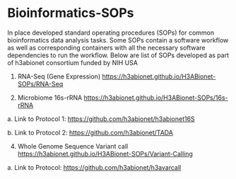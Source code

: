 # Bioinformatics-SOPs
In place developed standard operating procedures (SOPs) for common bioinformatics data analysis tasks. Some SOPs contain a software workflow as well as corresponding containers with all the necessary software dependencies to run the workflow. 
Below are list of SOPs developed as part of h3abionet consortium funded by NIH USA
1. RNA-Seq (Gene Expression)
https://h3abionet.github.io/H3ABionet-SOPs/RNA-Seq

2. Microbiome 16s-rRNA
https://h3abionet.github.io/H3ABionet-SOPs/16s-rRNA

a.  Link to Protocol 1: https://github.com/h3abionet/h3abionet16S

b.  Link to Protocol 2: https://github.com/h3abionet/TADA

4. Whole Genome Sequence Variant call
https://h3abionet.github.io/H3ABionet-SOPs/Variant-Calling

a.  Link to Protocol: https://github.com/h3abionet/h3avarcall
